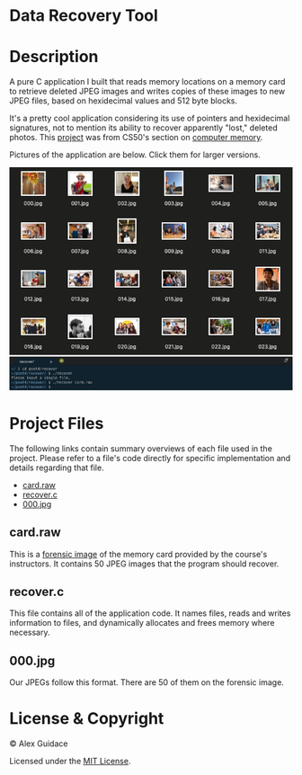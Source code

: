 # **Data Recovery Tool**

# Description
A pure C application I built that reads memory locations on a memory card to retrieve deleted JPEG images and writes copies of these images to new JPEG files, based on hexidecimal values and 512 byte blocks.

It's a pretty cool application considering its use of pointers and hexidecimal signatures, not to mention its ability to recover apparently "lost," deleted photos. This [project](https://cs50.harvard.edu/x/2020/psets/4/recover/) was from CS50's section on [computer memory](https://cs50.harvard.edu/x/2020/weeks/4/).

Pictures of the application are below. Click them for larger versions.

<img src="images/Recovered_Photos.png">
<img src="images/Terminal_Output.png">

#

# Project Files
The following links contain summary overviews of each file used in the project. Please refer to a file's code directly for specific implementation and details regarding that file.

* [card.raw](#card.raw)
* [recover.c](#recover.c)
* [000.jpg](#000.jpg)

## card.raw
This is a [forensic image](https://whatis.techtarget.com/definition/forensic-image) of the memory card provided by the course's instructors. It contains 50 JPEG images that the program should recover.

## recover.c
This file contains all of the application code. It names files, reads and writes information to files, and dynamically allocates and frees memory where necessary.

## 000.jpg
Our JPEGs follow this format. There are 50 of them on the forensic image.

# License & Copyright
© Alex Guidace

Licensed under the [MIT License](License).

